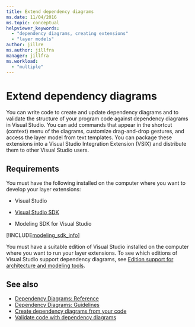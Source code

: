 ```yaml
---
title: Extend dependency diagrams
ms.date: 11/04/2016
ms.topic: conceptual
helpviewer_keywords:
  - "dependency diagrams, creating extensions"
  - "layer models"
author: jillre
ms.author: jillfra
manager: jillfra
ms.workload:
  - "multiple"
---
```

# Extend dependency diagrams

You can write code to create and update dependency diagrams and to validate the structure of your program code against dependency diagrams in Visual Studio. You can add commands that appear in the shortcut (context) menu of the diagrams, customize drag-and-drop gestures, and access the layer model from text templates. You can package these extensions into a Visual Studio Integration Extension (VSIX) and distribute them to other Visual Studio users.

## Requirements

You must have the following installed on the computer where you want to develop your layer extensions:

- Visual Studio

- [Visual Studio SDK](../extensibility/visual-studio-sdk.md)

- Modeling SDK for Visual Studio

[!INCLUDE[modeling_sdk_info](includes/modeling_sdk_info.md)]

You must have a suitable edition of Visual Studio installed on the computer where you want to run your layer extensions. To see which editions of Visual Studio support dependency diagrams, see [Edition support for architecture and modeling tools](../modeling/what-s-new-for-design-in-visual-studio.md#VersionSupport).

## See also

- [Dependency Diagrams: Reference](../modeling/layer-diagrams-reference.md)
- [Dependency Diagrams: Guidelines](../modeling/layer-diagrams-guidelines.md)
- [Create dependency diagrams from your code](../modeling/create-layer-diagrams-from-your-code.md)
- [Validate code with dependency diagrams](../modeling/validate-code-with-layer-diagrams.md)
